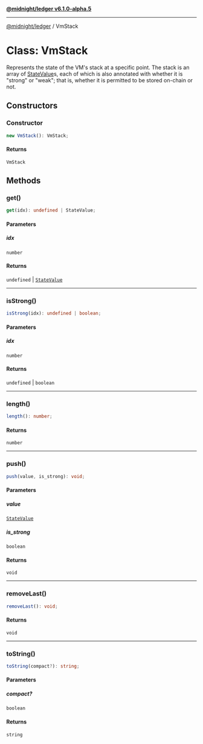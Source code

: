 [**@midnight/ledger v6.1.0-alpha.5**](../README.md)

***

[@midnight/ledger](../globals.md) / VmStack

# Class: VmStack

Represents the state of the VM's stack at a specific point. The stack is an
array of [StateValue](StateValue.md)s, each of which is also annotated with whether
it is "strong" or "weak"; that is, whether it is permitted to be stored
on-chain or not.

## Constructors

### Constructor

```ts
new VmStack(): VmStack;
```

#### Returns

`VmStack`

## Methods

### get()

```ts
get(idx): undefined | StateValue;
```

#### Parameters

##### idx

`number`

#### Returns

`undefined` \| [`StateValue`](StateValue.md)

***

### isStrong()

```ts
isStrong(idx): undefined | boolean;
```

#### Parameters

##### idx

`number`

#### Returns

`undefined` \| `boolean`

***

### length()

```ts
length(): number;
```

#### Returns

`number`

***

### push()

```ts
push(value, is_strong): void;
```

#### Parameters

##### value

[`StateValue`](StateValue.md)

##### is\_strong

`boolean`

#### Returns

`void`

***

### removeLast()

```ts
removeLast(): void;
```

#### Returns

`void`

***

### toString()

```ts
toString(compact?): string;
```

#### Parameters

##### compact?

`boolean`

#### Returns

`string`
